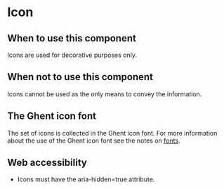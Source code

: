 # Icon

## When to use this component

Icons are used for decorative purposes only.

## When not to use this component

Icons cannot be used as the only means to convey the information.

## The Ghent icon font

The set of icons is collected in the Ghent icon font. For more information about the use of the Ghent icon font see the notes on <a href="{{path './fonts'}}">fonts</a>.

## Web accessibility

* Icons must have the aria-hidden=true attribute.
